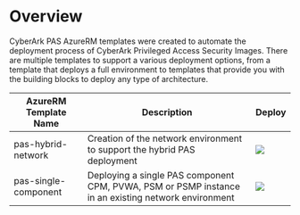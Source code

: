 # Overview

CyberArk PAS AzureRM templates were created to automate the deployment process of CyberArk Privileged Access Security Images. There are multiple templates to support a various deployment options, from a template that deploys a full environment to templates that provide you with the building blocks to deploy any type of architecture.

| AzureRM Template Name | Description | Deploy |
|-----------------------|-------------|--------|
| pas-hybrid-network | Creation of the network environment to support the hybrid PAS deployment | <a href="https://portal.azure.com/#create/Microsoft.Template/uri/https%3A%2F%2Fraw.githubusercontent.com%2Fcyberark%2Fpas-on-cloud%2Fmaster%2Fazure%2Fpas-hybrid-network.json" target="_blank"><img src="http://azuredeploy.net/deploybutton.png"/></a> |
| pas-single-component | Deploying a single PAS component CPM, PVWA, PSM or PSMP instance in an existing network environment |  <a href="https://portal.azure.com/#create/Microsoft.Template/uri/https%3A%2F%2Fraw.githubusercontent.com%2Fcyberark%2Fpas-on-cloud%2Fmaster%2Fazure%2Fpas-single-component.json" target="_blank"><img src="http://azuredeploy.net/deploybutton.png"/></a> |


